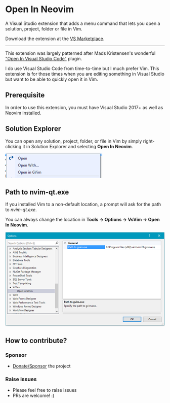 # Open In Neovim

A Visual Studio extension that adds a menu command that lets you open a solution, project,
folder or file in Vim.

Download the extension at the [VS Marketplace](https://marketplace.visualstudio.com/items?itemName=HangjitRai.openingvimhrai).

---

This extension was largely patterned after Mads Kristensen's wonderful
["Open In Visual Studio Code"](https://github.com/madskristensen/OpenInVsCode) plugin.

I do use Visual Studio Code from time-to-time but I much prefer Vim. This extension is for those times when you are editing something in Visual Studio but want to be able to quickly open it in Vim.

## Prerequisite

In order to use this extension, you must have Visual Studio 2017+ as well as Neovim installed.

## Solution Explorer

You can open any solution, project, folder, or file in Vim by simply right-clicking
it in Solution Explorer and selecting **Open In Neovim**.

![Context menu](art/context-menu.png)

## Path to nvim-qt.exe

If you installed Vim to a non-default location, a prompt will ask for the path to _nvim-qt.exe_.

You can always change the location in **Tools -> Options -> VsVim -> Open In Neovim**.

![Options](art/options.png)

## How to contribute?

### Sponsor

-   [Donate/Sponsor](https://github.com/sponsors/hrai) the project

### Raise issues

-   Please feel free to raise issues
-   PRs are welcome! :)
